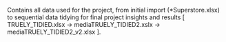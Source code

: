 Contains all data used for the project, from initial import (*Superstore.xlsx) to sequential data tidying for final project insights and results [ TRUELY_TIDIED.xlsx -> mediaTRUELY_TIDIED2.xslx -> mediaTRUELY_TIDIED2_v2.xlsx ].
